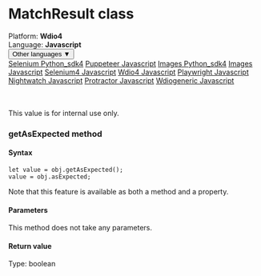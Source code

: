 # MatchResult class
<div class='platform-bar-container-div'><div class='platform-bar-div'>Platform:  <b> Wdio4</b>
</div><div class='platform-bar-div'>Language: <b>Javascript</b></div><div class='dropdown-button-container-div'><button class='sdk-language-dropdown-button'>Other languages ▼</button><div class='dropdown-content'>
<a href='../../selenium/python_sdk4/matchresult'>Selenium Python_sdk4</a>
<a href='../../puppeteer/javascript/matchresult'>Puppeteer Javascript</a>
<a href='../../images/python_sdk4/matchresult'>Images Python_sdk4</a>
<a href='../../images/javascript/matchresult'>Images Javascript</a>
<a href='../../selenium4/javascript/matchresult'>Selenium4 Javascript</a>
<a href='../../wdio4/javascript/matchresult'>Wdio4 Javascript</a>
<a href='../../playwright/javascript/matchresult'>Playwright Javascript</a>
<a href='../../nightwatch/javascript/matchresult'>Nightwatch Javascript</a>
<a href='../../protractor/javascript/matchresult'>Protractor Javascript</a>
<a href='../../wdiogeneric/javascript/matchresult'>Wdiogeneric Javascript</a>
</div></div><br /><br /></div>




This value is for internal use only.


### getAsExpected method
#### Syntax


    let value = obj.getAsExpected();
    value = obj.asExpected;
    

Note that this feature is available as both a method and a property.

#### Parameters

This method does not take any parameters.

#### Return value

Type:  boolean
